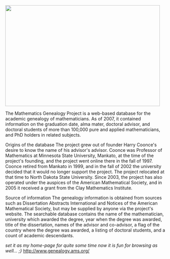 <img src="https://icompile.eladkarako.com/_uploads/2010-08-26_185223.gif" alt="" title="2010-08-26_185223" width="487" height="318" class="alignnone size-full wp-image-136" />

The Mathematics Genealogy Project is a web-based database  for the academic genealogy of mathematicians. As of 2007, it contained information on the graduation date, alma mater, doctoral advisor, and doctoral students of more than 100,000 pure and applied mathematicians, and PhD holders in related subjects.

Origins of the database
The project grew out of founder Harry Coonce's desire to know the name of his advisor's advisor. Coonce was Professor of Mathematics at Minnesota State University, Mankato, at the time of the project's founding, and the project went online there in the fall of 1997. Coonce retired from Mankato in 1999, and in the fall of 2002 the university decided that it would no longer support the project. The project relocated at that time to North Dakota State University. Since 2003, the project has also operated under the auspices of the American Mathematical Society, and in 2005 it received a grant from the Clay Mathematics Institute.

Source of information
The genealogy information is obtained from sources such as Dissertation Abstracts International and Notices of the American Mathematical Society, but may be supplied by anyone via the project's website. The searchable database contains the name of the mathematician, university which awarded the degree, year when the degree was awarded, title of the dissertation, names of the advisor and co-advisor, a flag of the country where the degree was awarded, a listing of doctoral students, and a count of academic descendants.

<em>set it as my home-page for quite some time now
it is fun for browsing as well... ;}</em>
<a href="http://www.genealogy.ams.org/">http://www.genealogy.ams.org/</a>